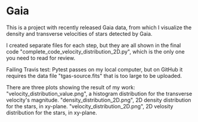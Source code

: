 # Gaia
This is a project with recently released Gaia data, from which I visualize the
density and transverse velocities of stars detected by Gaia.

I created separate files for each step, but they are all shown in the final code
"complete_code_velocity_distribution_2D.py", which is the only one you need to read for review.

Failing Travis test: Pytest passes on my local computer, but on GitHub it requires 
the data file "tgas-source.fits" that is too large to be uploaded.

There are three plots showing the result of my work:
"velocity_distribution_value.png", a histogram distribution for the transverse velocity's magnitude.
"density_distribution_2D.png", 2D density distribution for the stars, in xy-plane.
"velocity_distribution_2D.png", 2D velosity distribution for the stars, in xy-plane.
